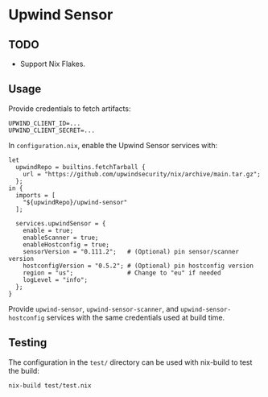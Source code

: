 # Upwind Sensor

## TODO

* Support Nix Flakes.

## Usage

Provide credentials to fetch artifacts:

```
UPWIND_CLIENT_ID=...
UPWIND_CLIENT_SECRET=...
```

In `configuration.nix`, enable the Upwind Sensor services with:

```
let
  upwindRepo = builtins.fetchTarball {
    url = "https://github.com/upwindsecurity/nix/archive/main.tar.gz";
  };
in {
  imports = [
    "${upwindRepo}/upwind-sensor"
  ];

  services.upwindSensor = {
    enable = true;
    enableScanner = true;
    enableHostconfig = true;
    sensorVersion = "0.111.2";   # (Optional) pin sensor/scanner version
    hostconfigVersion = "0.5.2"; # (Optional) pin hostconfig version
    region = "us";               # Change to "eu" if needed
    logLevel = "info";
  };
}
```

Provide `upwind-sensor`, `upwind-sensor-scanner`, and `upwind-sensor-hostconfig`
services with the same credentials used at build time.

## Testing

The configuration in the `test/` directory can be used with nix-build
to test the build:

`nix-build test/test.nix`
